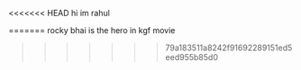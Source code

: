 <<<<<<< HEAD
hi im rahul

=======
rocky bhai is the hero in kgf movie
>>>>>>> 79a183511a8242f91692289151ed5eed955b85d0
